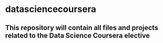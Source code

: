 # datasciencecoursera
## This repository will contain all files and projects related to the Data Science Coursera elective

